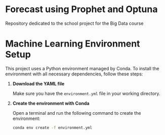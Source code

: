 # Forecast using Prophet and Optuna
Repository dedicated to the school project for the Big Data course

# Machine Learning Environment Setup

This project uses a Python environment managed by Conda. To install the environment with all necessary dependencies, follow these steps:

1. **Download the YAML file**

   Make sure you have the `environment.yml` file in your working directory.

2. **Create the environment with Conda**

   Open a terminal and run the following command to create the environment:

   ```bash
   conda env create -f environment.yml


